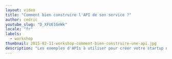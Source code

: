 ```yaml
---
layout: video
title: "Comment bien construire l'API de son service ?"
author: cedric
youtube_slug: "D_XFUE1GeWk"
locale: "fr"
labels:
  - workshop
thumbnail: 2015-02-11-workshop-comment-bien-construire-une-api.jpg
description: "Les exemples d'APIs à utiliser pour créer votre startup ne manquent pas. Mais peut-être est-il venu le temps pour vous de créer votre propre API afin de faciliter l'intégration de votre produit ?"
---
```


